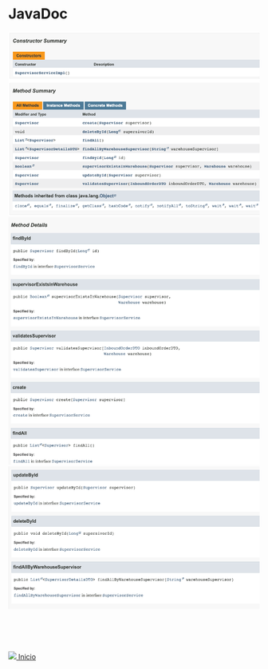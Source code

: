 # JavaDoc

![img.png](img.png)
![img_1.png](img_1.png)
![img_2.png](img_2.png)


<br><br><br><br>
<img src="https://img.icons8.com/ios/20/000000/login-rounded.png"/>[ Inicio](/Users/werocha/Documents/BootCamp-Meli/Projeto_Integrador/README.md)